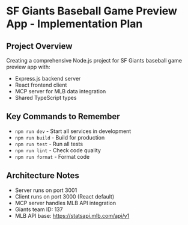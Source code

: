 # SF Giants Baseball Game Preview App - Implementation Plan

## Project Overview
Creating a comprehensive Node.js project for SF Giants baseball game preview app with:
- Express.js backend server
- React frontend client
- MCP server for MLB data integration
- Shared TypeScript types

## Key Commands to Remember
- `npm run dev` - Start all services in development
- `npm run build` - Build for production
- `npm run test` - Run all tests
- `npm run lint` - Check code quality
- `npm run format` - Format code

## Architecture Notes
- Server runs on port 3001
- Client runs on port 3000 (React default)
- MCP server handles MLB API integration
- Giants team ID: 137
- MLB API base: https://statsapi.mlb.com/api/v1
